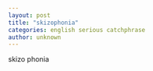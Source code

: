 ```yaml
---
layout: post
title: "skizophonia"
categories: english serious catchphrase
author: unknown
---
```


skizo phonia
